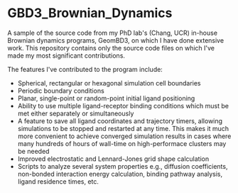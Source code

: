 # GBD3_Brownian_Dynamics

A sample of the source code from my PhD lab's (Chang, UCR) in-house Brownian dynamics programs, GeomBD3, on which I have done extensive work.
This repository contains only the source code files on which I've made my most significant contributions.

The features I've contributed to the program include:
- Spherical, rectangular or hexagonal simulation cell boundaries
- Periodic boundary conditions
- Planar, single-point or random-point initial ligand positioning
- Ability to use multiple ligand-receptor binding conditions which must be met either separately or simultaneously
- A feature to save all ligand coordinates and trajectory timers, allowing simulations to be stopped and restarted
  at any time. This makes it much more convenient to achieve converged simulation results in cases where many hundreds 
  of hours of wall-time on high-performace clusters may be needed
- Improved electrostatic and Lennard-Jones grid shape calculation
- Scripts to analyze several system properties e.g., diffusion coefficients, non-bonded interaction energy calculation, binding pathway
  analysis, ligand residence times, etc.
